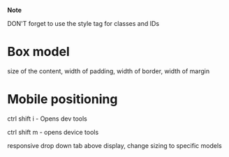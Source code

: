 **Note**

DON'T forget to use the style tag for classes and IDs

# Box model

size of the content, width of padding, width of border, width of margin

# Mobile positioning

ctrl shift i - Opens dev tools

ctrl shift m - opens device tools

responsive drop down tab above display, change sizing to specific models
